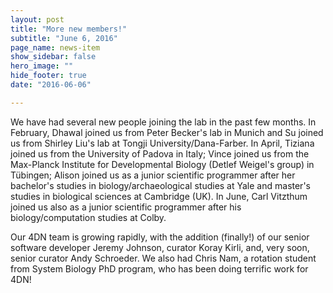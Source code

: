 ```yaml
---
layout: post
title: "More new members!"
subtitle: "June 6, 2016"
page_name: news-item
show_sidebar: false
hero_image: ""
hide_footer: true
date: "2016-06-06"

---
```


We have had several new people joining the lab in the past few months. In February, Dhawal joined us from Peter Becker's lab in Munich and Su joined us from Shirley Liu's lab at Tongji University/Dana-Farber. In April, Tiziana joined us from the University of Padova in Italy; Vince joined us from the Max-Planck Institute for Developmental Biology (Detlef Weigel's group) in Tübingen; Alison joined us as a junior scientific programmer after her bachelor's studies in biology/archaeological studies at Yale and master's studies in biological sciences at Cambridge (UK).  In June, Carl Vitzthum joined us also as a junior scientific programmer after his biology/computation studies at Colby. 

Our 4DN team is growing rapidly, with the addition (finally!) of our senior software developer Jeremy Johnson, curator Koray Kirli, and, very soon, senior curator Andy Schroeder. We also had Chris Nam, a rotation student from System Biology PhD program, who has been doing terrific work for 4DN!
